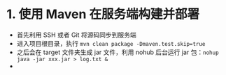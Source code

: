 

# 1. 使用 Maven 在服务端构建并部署

- 首先利用 SSH 或者 Git 将源码同步到服务端
- 进入项目根目录，执行 `mvn clean package -Dmaven.test.skip=true`
- 之后会在 target 文件夹生成 jar 文件，利用 nohub 后台运行 jar 包：`nohup java -jar xxx.jar > log.txt &`
- 